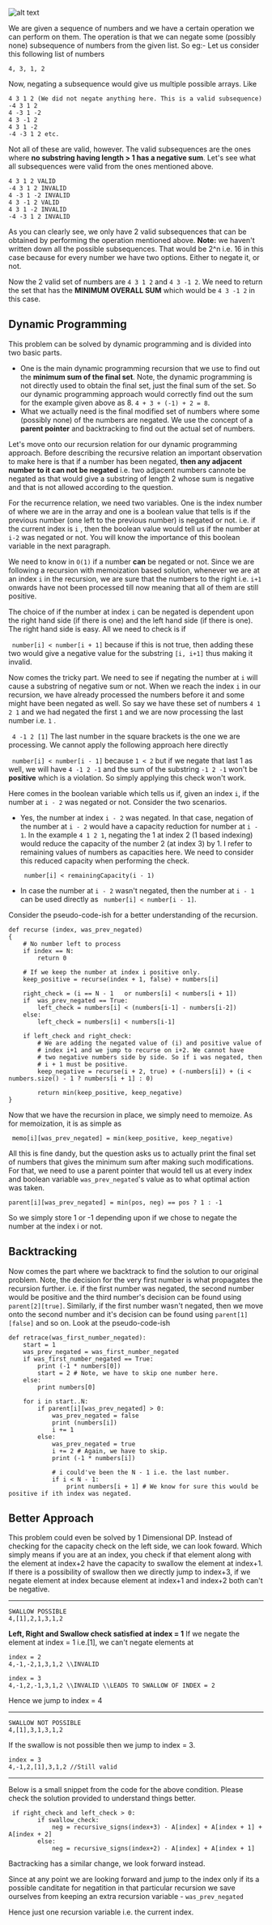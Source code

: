 
![alt text](https://raw.githubusercontent.com/DivyaGodayal/CoderChef-Kitchen/master/Images/Change-the-signs.png)

We are given a sequence of numbers and we have a certain operation we can perform on them. The operation is that we can negate some (possibly none) subsequence of numbers from the given list. So eg:- Let us consider this following list of numbers

```
4, 3, 1, 2
```
Now, negating a subsequence would give us multiple possible arrays. Like 

```
4 3 1 2 (We did not negate anything here. This is a valid subsequence)
-4 3 1 2
4 -3 1 -2
4 3 -1 2
4 3 1 -2
-4 -3 1 2 etc.
```
Not all of these are valid, however. The valid subsequences are the ones where **no substring  having length > 1 has a negative sum**. Let's see what all subsequences were valid from the ones mentioned above.

```
4 3 1 2 VALID
-4 3 1 2 INVALID
4 -3 1 -2 INVALID
4 3 -1 2 VALID
4 3 1 -2 INVALID
-4 -3 1 2 INVALID
```

As you can clearly see, we only have 2 valid subsequences that can be obtained  by performing the operation mentioned above. **Note:** we haven't written down all the possible subsequences. That would be 2^n i.e. 16 in this case because for every number we have two options. Either to negate it, or not.

Now the 2 valid set of numbers are `4 3 1 2` and `4 3 -1 2`. We need to return the set that has the **MINIMUM OVERALL SUM** which would be `4 3 -1 2` in this case. 

## Dynamic Programming 

This problem can be solved by dynamic programming and is divided into two basic parts. 
* One is the main dynamic programming recursion that we use to find out the **minimum sum of the final set**. Note, the dynamic programming is not directly used to obtain the final set, just the final sum of the set. So our dynamic programming approach would correctly find out the sum for the example given above as 8. `4 + 3 + (-1) + 2 = 8`. 
* What we actually need is the final modified set of numbers where some (possibly none) of the numbers are negated. We use the concept of a **parent pointer** and backtracking to find out the actual set of numbers. 

Let's move onto our recursion relation for our dynamic programming approach. 
Before describing the recursive relation an important observation to make here is that if a number has been negated, **then any adjacent number to it can not be negated** i.e. two adjacent numbers cannote be negated as that would give a substring of length 2 whose sum is negative and that is not allowed according to the question. 

For the recurrence relation, we need two variables. One is the index number of where we are in the array and one is a boolean value that tells is if the previous number (one left to the previous number) is negated or not. i.e. if the current index is `i` , then the boolean value would tell us if the number at `i-2` was negated or not. You will know the importance of this boolean variable in the next paragraph. 

We need to know in `O(1)` if a number **can** be negated or not. Since we are following a recursion with memoization based solution, whenever we are at an index `i` in the recursion, we are sure that the numbers to the right i.e. `i+1` onwards have not been processed till now meaning that all of them are still positive. 

The choice of if the number at index `i` can be negated is dependent upon the right hand side (if there is one) and the left hand side (if there is one). The right hand side is easy. All we need to check is if 

``` number[i] < number[i + 1]``` because if this is not true, then adding these two would give a negative value for the substring `[i, i+1]` thus making it invalid. 

Now comes the tricky part. We need to see if negating the number at `i` will cause a substring of negative sum or not. When we reach the index `i` in our recursion, we have already processed the numbers before it and some might have been negated as well.  So say we have these set of numbers `4 1 2 1` and we had negated the first `1` and we are now processing the last number i.e. `1` . 

``` 4 -1 2 [1]``` The last number in the square brackets is the one we are processing. We cannot apply the following approach here directly 

``` number[i] < number[i - 1]``` because `1 < 2` but if we negate that last 1 as well, we will have `4 -1 2 -1` and the sum of the substring `-1 2 -1` won't be **positive** which is a violation. So simply applying this check won't work. 

Here comes in the boolean variable which tells us if, given an index `i`, if the number at `i - 2` was negated or not.  Consider the two scenarios. 

* Yes, the number at index `i - 2` was negated. In that case, negation of the number at `i - 2` would have a capacity reduction for number at `i - 1`. In the example `4 1 2 1`, negating the 1 at index 2 (1 based indexing) would reduce the capacity of the number 2 (at index 3) by 1. I refer to remaining values of numbers as capacities here. We need to consider this reduced capacity when performing the check. 

	``` number[i] < remainingCapacity(i - 1)```

* In case the number at `i - 2` wasn't negated, then the number at `i - 1` can be used directly as ``` number[i] < number[i - 1]```. 

Consider the pseudo-code-ish for a better understanding of the recursion. 

```
def recurse (index, was_prev_negated) 
{
	# No number left to process
	if index == N:
		return 0
	
	# If we keep the number at index i positive only. 
	keep_positive = recurse(index + 1, false) + numbers[i]
	
	right_check = (i == N - 1	or numbers[i] < numbers[i + 1])
	if 	was_prev_negated == True:
		left_check = numbers[i] < (numbers[i-1] - numbers[i-2])
	else:
		left_check = numbers[i] < numbers[i-1]	
	
	if left_check and right_check:
		# We are adding the negated value of (i) and positive value of 
		# index i+1 and we jump to recurse on i+2. We cannot have 
		# two negative numbers side by side. So if i was negated, then
		# i + 1 must be positive. 
		keep_negative = recurse(i + 2, true) + (-numbers[i]) + (i < numbers.size() - 1 ? numbers[i + 1] : 0)

		return min(keep_positive, keep_negative)
}
```

Now that we have the recursion in place, we simply need to memoize. As for memoization, it is as simple as 

``` memo[i][was_prev_negated] = min(keep_positive, keep_negative)```

All this is fine dandy, but the question asks us to actually print the final set of numbers that gives the minimum sum after making such modifications. For that, we need to use a parent pointer that would tell us at every index and boolean variable `was_prev_negated`'s value as to what optimal action was taken. 

```parent[i][was_prev_negated] = min(pos, neg) == pos ? 1 : -1```

So we simply store 1 or -1 depending upon if we chose to negate the number at the index i or not. 

## Backtracking

Now comes the part where we backtrack to find the solution to our original problem. Note, the decision for the very first number is what propagates the recursion further. i.e. if the first number was negated, the second number would be positive and the third number's decision can be found using `parent[2][true]`. Similarly, if the first number wasn't negated, then we move onto the second number and it's decision can be found using `parent[1][false]` and so on. Look at the pseudo-code-ish

```
def retrace(was_first_number_negated):
	start = 1
	was_prev_negated = was_first_number_negated
	if was_first_number_negated == True:
		print (-1 * numbers[0])
		start = 2 # Note, we have to skip one number here.
	else:
		print numbers[0]

	for i in start..N:
		if parent[i][was_prev_negated] > 0:
			was_prev_negated = false
			print (numbers[i])	
			i += 1
		else:
			was_prev_negated = true
			i += 2 # Again, we have to skip. 
			print (-1 * numbers[i])
			
			# i could've been the N - 1 i.e. the last number.
			if i < N - 1:
				print numbers[i + 1] # We know for sure this would be positive if ith index was negated.

```
## Better Approach
This problem could even be solved by 1 Dimensional DP.
Instead of checking for the capacity check on the left side, we can look foward. 
Which simply means if you are at an index, you check if that element along with the element at index+2 have the capacity to swallow the element at index+1. If there is a possibility of swallow then we directly jump to index+3, if we negate element at index because element at index+1 and index+2 both can't be negative.

---
```
SWALLOW POSSIBLE 
4,[1],2,1,3,1,2
```
**Left, Right and Swallow check satisfied at index = 1**
If we negate the element at index = 1 i.e.[1], we can't negate
elements at 
```
index = 2 
4,-1,-2,1,3,1,2 \\INVALID
```
```
index = 3 
4,-1,2,-1,3,1,2 \\INVALID \\LEADS TO SWALLOW OF INDEX = 2
```
Hence we jump to index = 4

---
```
SWALLOW NOT POSSIBLE 
4,[1],3,1,3,1,2 
```
If the swallow is not possible then we jump to index = 3.

```
index = 3 
4,-1,2,[1],3,1,2 //Still valid
```
---

Below is a small snippet from the code for the above condition. Please check the solution provided to understand things better. 

```
 if right_check and left_check > 0:
        if swallow_check:
            neg = recursive_signs(index+3) - A[index] + A[index + 1] + A[index + 2]
        else:
            neg = recursive_signs(index+2) - A[index] + A[index + 1]

```

Bactracking has a similar change, we look forward instead.

Since at any point we are looking forward and jump to the index only if its a possible canditate for negatition in that particular recursion we save ourselves from keeping an extra recursion variable - ```was_prev_negated```

Hence just one recursion variable i.e. the current index.
